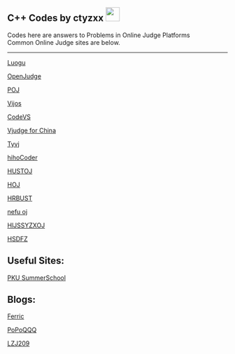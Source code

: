 ## C++ Codes by ctyzxx <img src="https://avatars0.githubusercontent.com/u/7758042?v=3&s=460" width=32px length=32px />
Codes here are answers to Problems in Online Judge Platforms<br/>
Common Online Judge sites are below.<br/><hr/>
[Luogu](https://www.luogu.org/)

[OpenJudge](http://www.openjudge.cn/)

[POJ](http://poj.org/)

[Vijos](http://www.vijos.org/)

[CodeVS](http://www.codevs.cn/)

[Vjudge for China](http://cn.vjudge.net/)

[Tyvj](http://www.tyvj.cn/)

[hihoCoder](https://hihocoder.com/)

[HUSTOJ](http://acm.hust.edu.cn/)

[HOJ](http://acm.hit.edu.cn/hoj/)

[HRBUST](http://acm.hrbust.edu.cn/)

[nefu oj](http://acm.nefu.edu.cn/)

[HlJSSYZXOJ](http://hljssyzx.openjudge.cn/)

[HSDFZ](http://61.180.148.52:1001/oj/)


## Useful Sites:

[PKU SummerSchool](http://acm.pku.edu.cn/summerschool/pku_acm_train.htm)


## Blogs:

[Ferric](https://ferric.cf/)

[PoPoQQQ](http://blog.csdn.net/popoqqq/)

[LZJ209](http://blog.csdn.net/lzj209)
